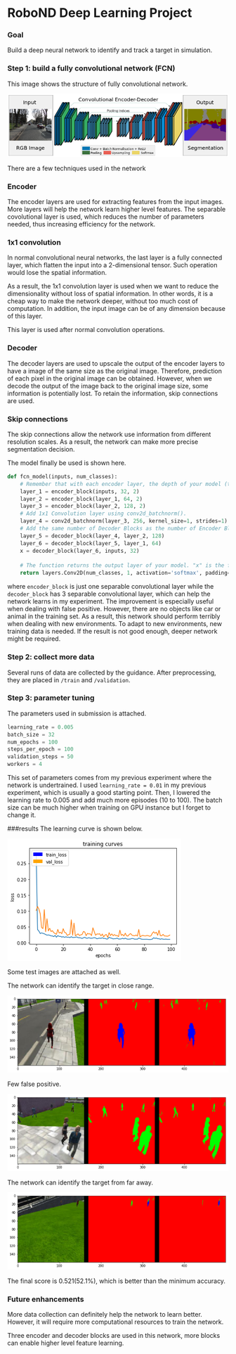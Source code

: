 # RoboND Deep Learning Project

### Goal

Build a deep neural network to identify and track a target in simulation.

### Step 1: build a fully convolutional network (FCN)
This image shows the structure of fully convolutional network.

![fcn](https://github.com/AlexQian97/RoboND-DeepLearning-Project/blob/master/images/fcn.png)

There are a few techniques used in the network
### Encoder
The encoder layers are used for extracting features from the input images. More layers will help the network
learn higher level features. The separable covolutional layer is used, which reduces the number of parameters needed,
thus increasing efficiency for the network.

### 1x1 convolution
In normal convolutional neural networks, the last layer is a fully connected layer, which flatten the input into a
2-dimensional tensor. Such operation would lose the spatial information.

As a result, the 1x1 convolution layer is used when we want to reduce the dimensionality without loss of spatial information.
In other words, it is a cheap way to make the network deeper, without too much cost of computation. In addition, the input
image can be of any dimension because of this layer.

This layer is used after normal convolution operations.

### Decoder
The decoder layers are used to upscale the output of the encoder layers to have a image of the same size as the original
image. Therefore, prediction of each pixel in the original image can be obtained. However, when we decode the output of 
the image back to the original image size, some information is potentially lost. To retain the information, skip connections
are used.

### Skip connections
The skip connections allow the network use information from different resolution scales. As a result, the network can make
more precise segmentation decision.

The model finally be used is shown here.
```python
def fcn_model(inputs, num_classes):
    # Remember that with each encoder layer, the depth of your model (the number of filters) increases.
    layer_1 = encoder_block(inputs, 32, 2)
    layer_2 = encoder_block(layer_1, 64, 2)
    layer_3 = encoder_block(layer_2, 128, 2)
    # Add 1x1 Convolution layer using conv2d_batchnorm().
    layer_4 = conv2d_batchnorm(layer_3, 256, kernel_size=1, strides=1)
    # Add the same number of Decoder Blocks as the number of Encoder Blocks
    layer_5 = decoder_block(layer_4, layer_2, 128)
    layer_6 = decoder_block(layer_5, layer_1, 64)
    x = decoder_block(layer_6, inputs, 32)
    
    # The function returns the output layer of your model. "x" is the final layer obtained from the last decoder_block()
    return layers.Conv2D(num_classes, 1, activation='softmax', padding='same')(x)
```
where `encoder_block` is just one separable convolutional layer while the `decoder_block` has 3 separable convolutional 
layer, which can help the network learns in my experiment. The improvement is especially useful when dealing with false 
positive. However, there are no objects like car or animal in the training set. As a result, this network should perform
terribly when dealing with new environments. To adapt to new environments, new training data is needed. If the result is 
not good enough, deeper network might be required.

### Step 2: collect more data
Several runs of data are collected by the guidance. After preprocessing, they are placed in `/train` and `/validation`.

### Step 3: parameter tuning
The parameters used in submission is attached.
```python
learning_rate = 0.005
batch_size = 32
num_epochs = 100
steps_per_epoch = 100
validation_steps = 50
workers = 4
```
This set of parameters comes from my previous experiment where the network is undertrained. I used `learning_rate = 0.01`
 in my previous experiment, which is usually a good starting point. Then, I lowered the learning rate to 0.005 and add 
 much more episodes (10 to 100). The batch size can be much higher when training on GPU instance but I forget to change it.

###results
The learning curve is shown below.

![learning curve](https://github.com/AlexQian97/RoboND-DeepLearning-Project/blob/master/images/learning_curve.png)

Some test images are attached as well.

The network can identify the target in close range.

![result_1](https://github.com/AlexQian97/RoboND-DeepLearning-Project/blob/master/images/result_1.png)

Few false positive.

![result_2](https://github.com/AlexQian97/RoboND-DeepLearning-Project/blob/master/images/result_2.png)

The network can identify the target from far away.

![result_3](https://github.com/AlexQian97/RoboND-DeepLearning-Project/blob/master/images/result_3.png)


The final score is 0.521(52.1%), which is better than the minimum accuracy.

### Future enhancements
More data collection can definitely help the network to learn better. However, it will require more computational 
resources to train the network.

Three encoder and decoder blocks are used in this network, more blocks can enable higher level feature learning.
